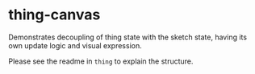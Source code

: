 # thing-canvas

Demonstrates decoupling of thing state with the sketch state, having its own update logic and visual expression.

Please see the readme in `thing` to explain the structure.